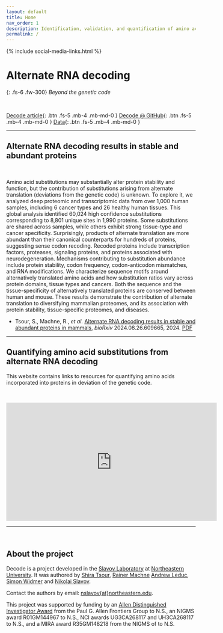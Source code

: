 ```yaml
---
layout: default
title: Home
nav_order: 1
description: Identification, validation, and quantification of amino acid substitutions that arise from alternate RNA decoding using LC-MS/MS proteomics data | Slavov Laboratory and single-cell proteomics center
permalink: /
---
```

{% include social-media-links.html %}

# Alternate RNA decoding

{: .fs-6 .fw-300}
*Beyond the genetic code*


&nbsp;


[Decode article][Decode_article]{: .btn .fs-5 .mb-4 .mb-md-0 }
[Decode @ GitHub][decode_Code]{: .btn .fs-5 .mb-4 .mb-md-0 }
[Data](mass-spec/data){: .btn .fs-5 .mb-4 .mb-md-0 }

------------

## Alternate RNA decoding results in stable and abundant proteins

&nbsp;

Amino acid substitutions may substantially alter protein stability and function, but the contribution of substitutions arising from alternate translation (deviations from the genetic code) is unknown. To explore it, we analyzed deep proteomic and transcriptomic data from over 1,000 human samples, including 6 cancer types and 26 healthy human tissues. This global analysis identified 60,024 high confidence substitutions corresponding to 8,801 unique sites in 1,990 proteins. Some substitutions are shared across samples, while others exhibit strong tissue-type and cancer specificity. Surprisingly, products of alternate translation are more abundant than their canonical counterparts for hundreds of proteins, suggesting sense codon recoding. Recoded proteins include transcription factors, proteases, signaling proteins, and proteins associated with neurodegeneration. Mechanisms contributing to substitution abundance include protein stability, codon frequency, codon-anticodon mismatches, and RNA modifications. We characterize sequence motifs around alternatively translated amino acids and how substitution ratios vary across protein domains, tissue types and cancers. Both the sequence and the tissue-specificity of alternatively translated proteins are conserved between human and mouse. These results demonstrate the contribution of alternate translation to diversifying mammalian proteomes, and its association with protein stability, tissue-specific proteomes, and diseases.  

* Tsour, S., Machne, R., *et al.* [Alternate RNA decoding results in stable and abundant proteins in mammals][Decode_article], *bioRxiv* 2024.08.26.609665, 2024. [PDF](https://slavovlab.net/Slavov-Lab-Publications/2024_Tsour_Decode.pdf) <!---*Nat Biotechnol* (2022). [10.1038/s41587-022-01389-w][plexDIA_Nature],  [Preprint][plexDIA_Article]--->


------------

## Quantifying amino acid substitutions from alternate RNA decoding

This website contains links to resources for quantifying amino acids incorporated into proteins in deviation of the genetic code.  

&nbsp;

<iframe width="560" height="315" src="https://youtu.be/LN4UWvnlmng title="YouTube video player" frameborder="0" allow="accelerometer; autoplay; clipboard-write; encrypted-media; gyroscope; picture-in-picture; web-share" referrerpolicy="strict-origin-when-cross-origin" allowfullscreen></iframe>



<!---[![plexDIA: Multiplexed data-independent acquisition for increasing proteomics throughput](https://scp.slavovlab.net/Figs/plexDIA_4.png){: width="100%" .center-image}](https://scp.slavovlab.net/plexDIA) --->


------------


&nbsp;

<!--- ## Perspectives on high-throughput multiplexed proteomics
* [Strategies for increasing the depth and throughput of protein analysis by plexDIA](https://pubs.acs.org/doi/10.1021/acs.jproteome.2c00721)  *Journal of Proteome Research*
* [Framework for multiplicative scaling of single-cell proteomics](https://www.nature.com/articles/s41587-022-01411-1), *Nature Biotechnology*
* [Increasing proteomics throughput](https://www.nature.com/articles/s41587-021-00881-z), *Nature Biotechnology*
* [Driving Single Cell Proteomics Forward with Innovation](https://pubmed.ncbi.nlm.nih.gov/34597050/), *Journal of Proteome Research*
* [Scaling up single-cell proteomics](https://doi.org/10.1016/j.mcpro.2021.100179), *Molecular and Cellular Proteomics* --->



## About the project

Decode is a project developed in the [Slavov Laboratory](https://slavovlab.net) at [Northeastern University](https://www.northeastern.edu/). It was authored by [Shira Tsour](https://slavovlab.net/people.htm), [Rainer Machne](https://slavovlab.net/people.htm) [Andrew Leduc](http://andrewdleduc.com/), [Simon Widmer](https://slavovlab.net/people.htm) and [Nikolai Slavov](https://coe.northeastern.edu/people/slavov-nikolai/).   


Contact the authors by email: [nslavov\{at\}northeastern.edu](mailto:nslavov@northeastern.edu).

This project was supported by funding by an [Allen Distinguished Investigator Award](https://alleninstitute.org/person/nikolai-slavov/) from the Paul G. Allen Frontiers Group to N.S., an NIGMS award R01GM144967 to N.S., NCI awards UG3CA268117 and UH3CA268117 to N.S., and a MIRA award R35GM148218 from the NIGMS of to N.S.


[Decode_article]: https://www.biorxiv.org/content/10.1101/2024.08.26.609665v2.full "Alternate RNA decoding results in stable and abundant proteins in mammals"
[decode_Code]: https://github.com/SlavovLab/decode "Decode data analysis pipeline, GitHub repository from the Slavov Laboratory"
